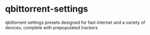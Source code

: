 # qbittorrent-settings
qbittorrent settings presets designed for fast internet and a variety of devices, complete with prepopulated trackers
